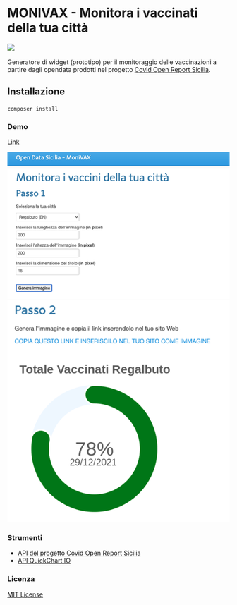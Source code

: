 # MONIVAX - Monitora i vaccinati della tua città
<a href="https://www.datibenecomune.it/"><img src="https://img.shields.io/badge/%F0%9F%99%8F-%23datiBeneComune-%23cc3232"/></a> 


Generatore di widget (prototipo) per il monitoraggio delle vaccinazioni a partire dagli opendata prodotti nel progetto 
[Covid Open Report Sicilia](https://github.com/opendatasicilia/covid-open-report-sicilia).


## Installazione

```
composer install
```

### Demo
<a href="https://pirrotta.info/monivax" target="blank">Link</a>

<img src='img/step1.png'>
<img src='img/step2.png'>

### Strumenti
* [API del progetto Covid Open Report Sicilia](https://covid-open-report-sicilia.herokuapp.com/docs/)
* [API QuickChart.IO](https://quickchart.io/)

### Licenza
<a href="https://opensource.org/licenses/MIT">MIT License</a>
